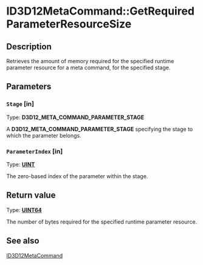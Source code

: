 # ID3D12MetaCommand::GetRequiredParameterResourceSize

## Description

Retrieves the amount of memory required for the specified runtime parameter resource for a meta command, for the specified stage.

## Parameters

### `Stage` [in]

Type: **D3D12_META_COMMAND_PARAMETER_STAGE**

A **D3D12_META_COMMAND_PARAMETER_STAGE** specifying the stage to which the parameter belongs.

### `ParameterIndex` [in]

Type: **[UINT](https://learn.microsoft.com/windows/desktop/WinProg/windows-data-types)**

The zero-based index of the parameter within the stage.

## Return value

Type: **[UINT64](https://learn.microsoft.com/windows/desktop/WinProg/windows-data-types)**

The number of bytes required for the specified runtime parameter resource.

## See also

[ID3D12MetaCommand](https://learn.microsoft.com/windows/desktop/api/d3d12/nn-d3d12-id3d12metacommand)